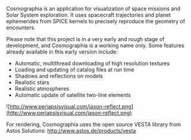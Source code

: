 Cosmographia is an application for visualization of space missions and Solar System exploration. It uses spacecraft trajectories and planet ephemerides from SPICE kernels to precisely reproduce the geometry of encounters.

Please note that this project is in a very early and rough stage of development, and Cosmographia is a working name only. Some features already available in this early version include:

  * Automatic, multithread downloading of high resolution textures
  * Loading and updating of catalog files at run time
  * Shadows and reflections on models
  * Realistic stars
  * Realistic atmospheres
  * Automatic update of satellite two-line elements

![http://www.periapsisvisual.com/jason-reflect.png](http://www.periapsisvisual.com/jason-reflect.png)

For rendering, Cosmographia uses the open source VESTA library from Astos Solutions: http://www.astos.de/products/vesta

